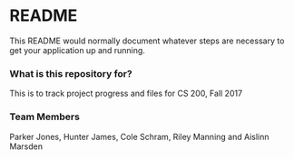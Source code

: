 # README #

This README would normally document whatever steps are necessary to get your application up and running.

### What is this repository for? ###

This is to track project progress and files for CS 200, Fall 2017


### Team Members ###

Parker Jones, Hunter James, Cole Schram, Riley Manning and Aislinn Marsden